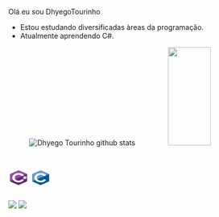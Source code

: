 Olá eu sou DhyegoTourinho

-  Estou estudando diversificadas àreas da programação.
-  Atualmente aprendendo C#.


<div align="center">  
  <img width="49%" height="195px" src="https://github-readme-stats.vercel.app/api?username=DhyegoTourinho&show_icons=true&count_private=true&hide_border=true&title_color=ff91a4&icon_color=C70039&text_color=0d1117&bg_color=C70039" alt="Dhyego Tourinho github stats" /> 
  <img width="41%" height="195px" src="https://github-readme-stats.vercel.app/api/top-langs/?username=DhyegoTourinho&layout=compact&hide_border=true&title_color=ff91a4&text_color=ff91a4&bg_color=0d1117" />
</div>

</div>
  
  ##
 
<div>

<div style="display: inline_block"><br>
  <img align="center" alt="Rafa-Csharp" height="30" width="40" src="https://raw.githubusercontent.com/devicons/devicon/master/icons/csharp/csharp-original.svg">
   <img align="center" alt="Rafa-Csharp" height="30" width="40" src="https://raw.githubusercontent.com/devicons/devicon/master/icons/c/c-original.svg">
</div>
  
  ##
 
<div> 
  <a href = "dhyegotourinho9@gmail.com"><img src="https://img.shields.io/badge/-Gmail-FF0000?style=for-the-badge&logo=gmail&logoColor=white" target="_blank"></a>
  <a href="https://www.linkedin.com/in/dhyego-tourinho-1b5831290/" target="_blank"><img src="https://img.shields.io/badge/-LinkedIn-%230077B5?style=for-the-badge&logo=linkedin&logoColor=white" target="_blank"></a> 
</div>

